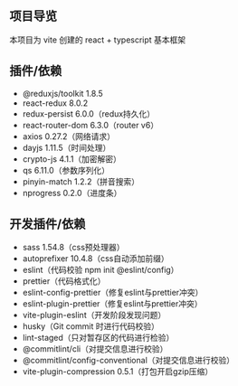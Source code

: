 ## 项目导览
本项目为 vite 创建的 react + typescript 基本框架

## 插件/依赖
- @reduxjs/toolkit 1.8.5
- react-redux 8.0.2
- redux-persist 6.0.0（redux持久化）
- react-router-dom 6.3.0（router v6）
- axios 0.27.2（网络请求）
- dayjs 1.11.5（时间处理）
- crypto-js 4.1.1（加密解密）
- qs 6.11.0（参数序列化）
- pinyin-match 1.2.2（拼音搜索）
- nprogress 0.2.0（进度条）

## 开发插件/依赖
- sass 1.54.8（css预处理器）
- autoprefixer 10.4.8（css自动添加前缀）
- eslint（代码校验 npm init @eslint/config）
- prettier（代码格式化）
- eslint-config-prettier（修复eslint与prettier冲突）
- eslint-plugin-prettier（修复eslint与prettier冲突）
- vite-plugin-eslint（开发阶段发现问题）
- husky（Git commit 时进行代码校验）
- lint-staged（只对暂存区的代码进行检验）
- @commitlint/cli（对提交信息进行校验）
- @commitlint/config-conventional（对提交信息进行校验）
- vite-plugin-compression 0.5.1（打包开启gzip压缩）
